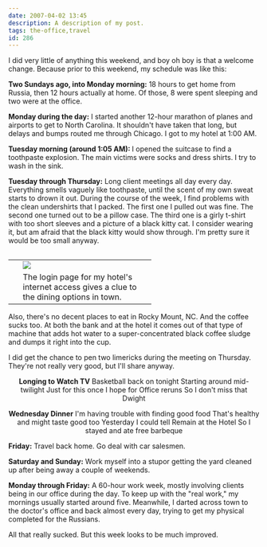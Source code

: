 ```yaml
---
date: 2007-04-02 13:45
description: A description of my post.
tags: the-office,travel
id: 286
---
```

I did very little of anything this weekend, and boy oh boy is that a welcome change.  Because prior to this weekend, my schedule was like this:

<b>Two Sundays ago, into Monday morning:</b>  18 hours to get home from Russia, then 12 hours actually at home.  Of those, 8 were spent sleeping and two were at the office.  
<!--more-->
<b>Monday during the day:</b>  I started another 12-hour marathon of planes and airports to get to North Carolina.  It shouldn't have taken that long, but delays and bumps routed me through Chicago.  I got to my hotel at 1:00 AM.

<b>Tuesday morning (around 1:05 AM): </b> I opened the suitcase to find a toothpaste explosion.  The main victims were socks and dress shirts.  I try to wash in the sink.

<b>Tuesday through Thursday:</b>  Long client meetings all day every day.  Everything smells vaguely like toothpaste, until the scent of my own sweat starts to drown it out.  During the course of the week, I find problems with the clean undershirts that I packed.  The first one I pulled out was fine.  The second one turned out to be a pillow case.  The third one is a girly t-shirt with too short sleeves and a picture of a black kitty cat.  I consider wearing it, but am afraid that the black kitty would show through.  I'm pretty sure it would be too small anyway.

<table cellpadding="2" align="right"><tr><td width="5" rowspan="2"><spacer type="block" width="5" height="1"></td><td width="250" ><img src="/img/nearby.jpg"></td></tr><tr><td class="caption" width="250">The login page for my hotel's internet access gives a clue to the dining options in town.</td></tr></table>

Also, there's no decent places to eat in Rocky Mount, NC.  And the coffee sucks too.  At both the bank and at the hotel it comes out of that type of machine that adds hot water to a super-concentrated black coffee sludge and dumps it right into the cup.

I did get the chance to pen two limericks during the meeting on Thursday.  They're not really very good, but I'll share anyway.

<center><b>Longing to Watch TV</b>
Basketball back on tonight
Starting around mid-twilight
Just for this once
I hope for Office reruns
So I don't miss that Dwight

<b>Wednesday Dinner</b>
I'm having trouble with finding good food
That's healthy and might taste good too
Yesterday I could tell
Remain at the Hotel
So I stayed and ate free barbeque</center>

<b>Friday:</b>  Travel back home.  Go deal with car salesmen.

<b>Saturday and Sunday:</b>  Work myself into a stupor getting the yard cleaned up after being away a couple of weekends.

<b>Monday through Friday:</b>  A 60-hour work week, mostly involving clients being in our office during the day.  To keep up with the "real work," my mornings usually started around five.  Meanwhile, I darted across town to the doctor's office and back almost every day, trying to get my physical completed for the Russians.

All that really sucked.  But this week looks to be much improved.

